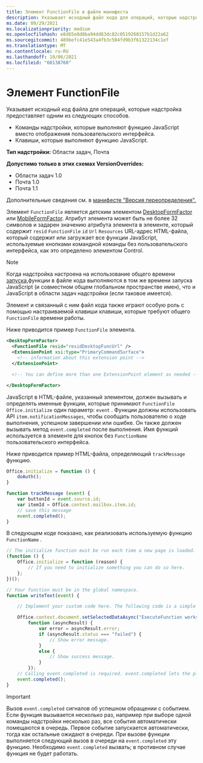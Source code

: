 ```yaml
---
title: Элемент FunctionFile в файле манифеста
description: Указывает исходный файл кода для операций, которые надстройка предоставляет с помощью команд надстройки, которые выполняют функцию JavaScript вместо отображения пользовательского интерфейса.
ms.date: 09/29/2021
ms.localizationpriority: medium
ms.openlocfilehash: e8d65e8d8ba94dd63dc82c0519260157b1d22a62
ms.sourcegitcommit: 489befc41e543a4fb3c504fd9b3f61322134c1ef
ms.translationtype: MT
ms.contentlocale: ru-RU
ms.lasthandoff: 10/06/2021
ms.locfileid: "60138760"
---
```

# <a name="functionfile-element"></a>Элемент FunctionFile

Указывает исходный код файла для операций, которые надстройка предоставляет одним из следующих способов.

* Команды надстройки, которые выполняют функцию JavaScript вместо отображения пользовательского интерфейса.
* Клавиши, которые выполняют функцию JavaScript.

**Тип надстройки:** Области задач, Почта

**Допустимо только в этих схемах VersionOverrides:**

- Области задач 1.0
- Почта 1.0
- Почта 1.1

Дополнительные сведения см. в [манифесте "Версия переопределения".](../../develop/add-in-manifests.md#version-overrides-in-the-manifest)

Элемент `FunctionFile` является детским элементом [DesktopFormFactor](desktopformfactor.md) или [MobileFormFactor](mobileformfactor.md). Атрибут элемента может быть не более 32 символов и задарен значению атрибута элемента в элементе, который содержит `resid` `FunctionFile` `id` `Url` `Resources` URL-адрес HTML-файла, [](control.md)который содержит или загружает все функции JavaScript, используемые кнопками командной команды без пользовательского интерфейса, как это определено элементом Control.

> [!NOTE]
> Когда надстройка настроена на использование общего времени [запуска,](../../develop/configure-your-add-in-to-use-a-shared-runtime.md)функции в файле кода выполняются в том же времени запуска JavaScript (и совместном общем глобальном пространстве имен), что и JavaScript в области задач надстройки (если таковое имеется).
>
> Элемент и связанный с ним файл кода также играют особую роль с помощью настраиваемой клавиши клавиши, которые требуют общего `FunctionFile` времени работы. [](../../design/keyboard-shortcuts.md)

Ниже приводится пример `FunctionFile` элемента.

```XML
<DesktopFormFactor>
  <FunctionFile resid="residDesktopFuncUrl" />
  <ExtensionPoint xsi:type="PrimaryCommandSurface">
    <!-- information about this extension point -->
  </ExtensionPoint>

  <!-- You can define more than one ExtensionPoint element as needed -->

</DesktopFormFactor>
```

JavaScript в HTML-файле, указанный элементом, должен вызывать и определять именные функции, которые принимают `FunctionFile` `Office.initialize` один параметр: `event` . Функции должны использовать API `item.notificationMessages`, чтобы сообщать пользователю о ходе выполнения, успешном завершении или ошибке. Он также должен вызывать метод `event.completed` после выполнения. Имя функций используется в элементе для кнопок без `FunctionName` пользовательского интерфейса.

Ниже приводится пример HTML-файла, определяющий `trackMessage` функцию.

```js
Office.initialize = function () {
    doAuth();
}

function trackMessage (event) {
    var buttonId = event.source.id;    
    var itemId = Office.context.mailbox.item.id;
    // save this message
    event.completed();
}
```

В следующем коде показано, как реализовать используемую функцию `FunctionName` .

```js
// The initialize function must be run each time a new page is loaded.
(function () {
    Office.initialize = function (reason) {
        // If you need to initialize something you can do so here.
    };
})();

// Your function must be in the global namespace.
function writeText(event) {

    // Implement your custom code here. The following code is a simple example.

    Office.context.document.setSelectedDataAsync("ExecuteFunction works. Button ID=" + event.source.id,
        function (asyncResult) {
            var error = asyncResult.error;
            if (asyncResult.status === "failed") {
                // Show error message.
            }
            else {
                // Show success message.
            }
        });
    // Calling event.completed is required. event.completed lets the platform know that processing has completed.
    event.completed();
}
```

> [!IMPORTANT]
> Вызов `event.completed` сигналов об успешном обращении с событием. Если функция вызывается несколько раз, например при выборе одной команды надстройки несколько раз, все события автоматически помещаются в очередь. Первое событие запускается автоматически, тогда как остальные ожидают в очереди. При вызове функции выполняется следующий вызов в очереди на `event.completed` эту функцию. Необходимо `event.completed` вызвать; в противном случае функция не будет работать.
